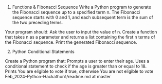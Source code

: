 1. Functions & Fibonacci Sequence
Write a Python program to generate the Fibonacci sequence up to a specified term n. The Fibonacci sequence starts with 0 and 1, and each subsequent term is the sum of the two preceding terms.

Your program should:
Ask the user to input the value of n.
Create a function that takes n as a parameter and returns a list containing the first n terms of the Fibonacci sequence.
Print the generated Fibonacci sequence.

2. Python Conditional Statements

Create a Python program that:
Prompts a user to enter their age.
Uses a conditional statement to check if the age is greater than or equal to 18.
Prints You are eligible to vote if true, otherwise You are not eligible to vote
Feb_2024-Python-Hackathon1/readme.md at master